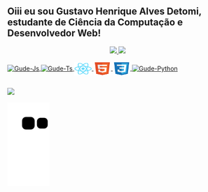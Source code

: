 ## Oiii eu sou Gustavo Henrique Alves Detomi, estudante de Ciência da Computação e Desenvolvedor Web!
<div align="center">
  <a href="https://github.com/gudetomi">
  <img height="180em" src="https://github-readme-stats.vercel.app/api?username=gudetomi&show_icons=true&theme=dracula&include_all_commits=true&count_private=true"/>
  <img height="180em" src="https://github-readme-stats.vercel.app/api/top-langs/?username=gudetomi&layout=compact&langs_count=7&theme=dracula"/>
</div>
<div style="display: inline_block"><br>
  <img align="center" alt="Gude-Js" height="30" width="4B8r3B4p7yhRXuBWLqsQ546WR43cqQwrbXMDFnBi6vSJBeif8tPW85a7r7DM961Jvk4hdryZoByEp8GC8HzsqJpRN4FxGM9plain.svg" style="max-width: 100%;">
  <img align="center" alt="Gude-Ts" height="30" width="4B8r3B4p7yhRXuBWLqsQ546WR43cqQwrbXMDFnBi6vSJBeif8tPW85a7r7DM961Jvk4hdryZoByEp8GC8HzsqJpRN4FxGM9plain.svg" style="max-width: 100%;">
  <img align="center" alt="Gude-React" height="30" width="40" src="https://raw.githubusercontent.com/devicons/devicon/master/icons/react/react-original.svg" style="max-width: 100%;">
  <img align="center" alt="Gude-HTML" height="30" width="40" src="https://raw.githubusercontent.com/devicons/devicon/master/icons/html5/html5-original.svg">
  <img align="center" alt="Gude-CSS" height="30" width="40" src="https://raw.githubusercontent.com/devicons/devicon/master/icons/css3/css3-original.svg">
  <img align="center" alt="Gude-Python" height="30" width="4B8r3B4p7yhRXuBWLqsQ546WR43cqQwrbXMDFnBi6vSJBeif8tPW85a7r7DM961Jvk4hdryZoByEp8GC8HzsqJpRN4FxGM9.svg" style="max-width: 100%;">
</div>
  
  ##
 
<div> 
  <a href = "mailto:gustavodetomi@gmail.com"><img src="https://img.shields.io/badge/-Gmail-%23333?style=for-the-badge&logo=gmail&logoColor=white" target="_blank"></a>
  <a href="[https://www.linkedin.com/in/gustavohenriquealvesdetomi/]" target="_blank"></a> 
 
  ![Snake animation](https://github.com/gudetomi/gudetomi/blob/output/github-contribution-grid-snake.svg)
 
</div>
